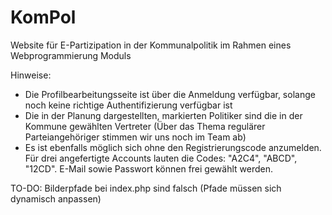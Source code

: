 # KomPol
Website für E-Partizipation in der Kommunalpolitik im Rahmen eines Webprogrammierung Moduls

Hinweise:
- Die Profilbearbeitungsseite ist über die Anmeldung verfügbar, solange noch keine richtige Authentifizierung verfügbar ist
- Die in der Planung dargestellten, markierten Politiker sind die in der Kommune gewählten Vertreter (Über das Thema regulärer Parteiangehöriger stimmen wir uns noch im Team ab)
- Es ist ebenfalls möglich sich ohne den Registrierungscode anzumelden. Für drei angefertigte Accounts lauten die Codes: "A2C4", "ABCD", "12CD". E-Mail sowie Passwort können frei gewählt werden. 

TO-DO: Bilderpfade bei index.php sind falsch (Pfade müssen sich dynamisch anpassen)